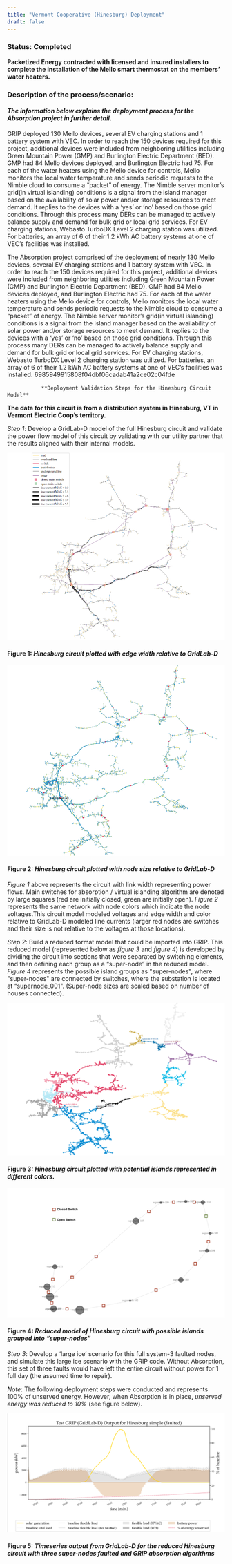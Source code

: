 ```yaml
---
title: "Vermont Cooperative (Hinesburg) Deployment"
draft: false
---
```

### Status: Completed  

**Packetized Energy contracted with licensed and insured installers to complete the installation of the Mello smart thermostat on the members’ water heaters.**

### Description of the process/scenario:
#### *The information below explains the deployment process for the Absorption project in further detail.*



GRIP deployed 130 Mello devices, several EV charging stations and 1 battery system with VEC.  In order to reach the 150 devices required for this project,  additional devices were included from neighboring utilities including Green Mountain Power (GMP) and Burlington Electric Department (BED). GMP had 84 Mello devices deployed, and Burlington Electric had 75. For each of the water heaters using the Mello device for controls, Mello monitors the local water temperature and sends periodic requests to the Nimble cloud to consume a “packet” of energy. The Nimble server monitor’s grid(in virtual islanding) conditions is a signal from the island manager based on the availability of solar power and/or storage resources to meet demand. It replies to the devices with a ‘yes’ or ‘no’ based on those grid conditions. Through this process many DERs can be managed to actively balance supply and demand for bulk grid or local grid services. For EV charging stations, Webasto TurboDX Level 2 charging station was utilized. For batteries, an array of 6 of their 1.2 kWh AC battery systems at one of VEC’s facilities was installed.

 The Absorption project comprised of the deployment of nearly 130 Mello devices, several EV charging stations and 1 battery system with VEC.  In order to reach the 150 devices required for this project,  additional devices were included from neighboring utilities including Green Mountain Power (GMP) and Burlington Electric Department (BED). GMP had 84 Mello devices deployed, and Burlington Electric had 75. For each of the water heaters using the Mello device for controls, Mello monitors the local water temperature and sends periodic requests to the Nimble cloud to consume a “packet” of energy. The Nimble server monitor’s grid(in virtual islanding) conditions is a signal from the island manager based on the availability of solar power and/or storage resources to meet demand. It replies to the devices with a ‘yes’ or ‘no’ based on those grid conditions. Through this process many DERs can be managed to actively balance supply and demand for bulk grid or local grid services. For EV charging stations, Webasto TurboDX Level 2 charging station was utilized. For batteries, an array of 6 of their 1.2 kWh AC battery systems at one of VEC’s facilities was installed.
 6985949915808f04dbf06cadab41a2ce02c04fde

               **Deployment Validation Steps for the Hinesburg Circuit Model**

**The data for this circuit is from a distribution system in Hinesburg, VT in Vermont Electric Coop’s territory.**

*Step 1*: Develop a GridLab-D model of the full Hinesburg circuit and validate the power flow model of this circuit by validating with our utility partner that the results aligned with their internal models.

 ![Figure 1-Hinesburg circuit plotted with edge width relative to GridLab-D](/AB_FIGURE2_16.png)
 #### **Figure 1**: *Hinesburg circuit plotted with edge width relative to GridLab-D*

![Figure 2-Hinesburg circuit plotted with edge width relative to GridLab-D](/AB_FIGURE2_17.png)
#### **Figure 2**: *Hinesburg circuit plotted with node size relative to GridLab-D*

 *Figure 1* above represents the circuit with link width representing power flows. Main switches for absorption
/ virtual islanding algorithm are denoted by large squares (red are initially closed, green are
initially open). *Figure 2* represents the same network with node colors which indicate the node voltages.This circuit model modeled voltages and edge width and color relative to GridLab-D modeled line currents (larger red nodes are
switches and their size is not relative to the voltages at those locations).

 *Step 2*: Build a reduced format model that could be imported into GRIP. This reduced model (represented below as *figure 3* and *figure 4*) is developed by dividing the circuit into sections that were separated by switching elements, and then defining each group as a “super-node” in the reduced model. *Figure 4* represents the possible island groups as "super-nodes", where "super-nodes" are connected by switches, where the substation is located at “supernode_001". (Super-node sizes are scaled based on number of houses connected).


 ![Figure 1-Hinesburg circuit plotted with edge width relative to GridLab-D](/AB_FIGURE2_18USETHIS.png)
#### **Figure 3**: *Hinesburg circuit plotted with potential islands represented in different colors.*


  ![Figure 1-Hinesburg circuit plotted with edge width relative to GridLab-D](/AB_FIGURE_2_19.png)
#### **Figure 4**: *Reduced model of Hinesburg circuit with possible islands grouped into “super-nodes"*


*Step 3*:  Develop a ‘large ice’ scenario for this full system-3 faulted nodes, and simulate this large ice scenario with the GRIP code. Without Absorption, this set of three faults would have left the entire circuit without power for 1 full day (the assumed time to repair).

*Note*: The following deployment steps were conducted and represents 100% of unserved energy. However, when Absorption is in place, *unserved energy was reduced to 10%* (see figure below).

 ![Figure 1-Hinesburg circuit plotted with edge width relative to GridLab-D](/AB_FIGURE2_21.png)
#### **Figure 5**: *Timeseries output from GridLab-D for the reduced Hinesburg circuit with three super-nodes faulted and GRIP absorption algorithms*
